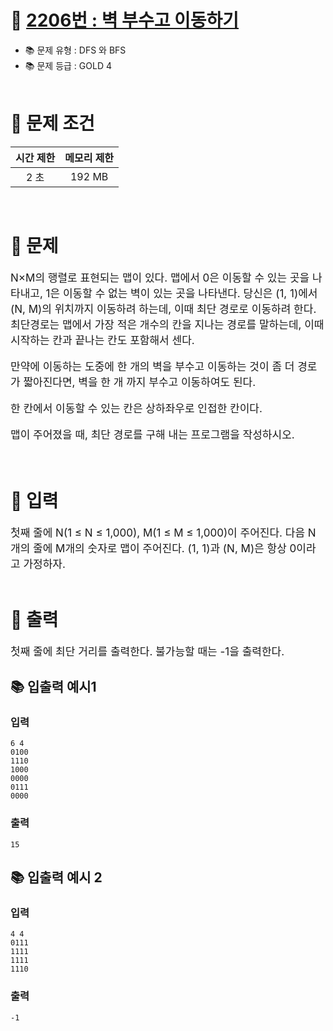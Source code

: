# 📌 [2206번 : 벽 부수고 이동하기](https://www.acmicpc.net/problem/2206)
- 📚 문제 유형 : DFS 와 BFS
- 📚 문제 등급 : GOLD 4
  <br/><br/>

# 📌 문제 조건

|시간 제한|메모리 제한|
|:------:|:---:|
|2 초|192 MB|
<br/>

# 📌 문제
<div style="font-size: 17px">
N×M의 행렬로 표현되는 맵이 있다. 맵에서 0은 이동할 수 있는 곳을 나타내고, 1은 이동할 수 없는 벽이 있는 곳을 나타낸다. 당신은 (1, 1)에서 (N, M)의 위치까지 이동하려 하는데, 이때 최단 경로로 이동하려 한다. 최단경로는 맵에서 가장 적은 개수의 칸을 지나는 경로를 말하는데, 이때 시작하는 칸과 끝나는 칸도 포함해서 센다.

만약에 이동하는 도중에 한 개의 벽을 부수고 이동하는 것이 좀 더 경로가 짧아진다면, 벽을 한 개 까지 부수고 이동하여도 된다.

한 칸에서 이동할 수 있는 칸은 상하좌우로 인접한 칸이다.

맵이 주어졌을 때, 최단 경로를 구해 내는 프로그램을 작성하시오.
</div>
<br/>

# 📌 입력
<div style="font-size: 17px">
첫째 줄에 N(1 ≤ N ≤ 1,000), M(1 ≤ M ≤ 1,000)이 주어진다. 다음 N개의 줄에 M개의 숫자로 맵이 주어진다. (1, 1)과 (N, M)은 항상 0이라고 가정하자.
</div>
<br/>

# 📌 출력
<div style="font-size: 17px">
첫째 줄에 최단 거리를 출력한다. 불가능할 때는 -1을 출력한다.

</div>

## 📚 입출력 예시1
### 입력
    6 4
    0100
    1110
    1000
    0000
    0111
    0000

### 출력
    15

## 📚 입출력 예시 2

### 입력
    4 4
    0111
    1111
    1111
    1110

### 출력
    -1
